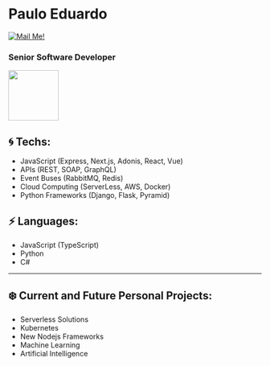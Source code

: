 # Paulo Eduardo

[![Mail Me!](https://img.shields.io/badge/-Contact%20Me!-c14438?style=flat-square&logo=Gmail&logoColor=white&link=mailto:pauloes.dev@gmail.com)](mailto:pauloes.dev@gmail.com)

### Senior Software Developer

<img src="https://i.ibb.co/zRfK3cj/5bux.gif" width="100"  />

## 🌀 Techs:

- JavaScript (Express, Next.js, Adonis, React, Vue)
- APIs (REST, SOAP, GraphQL)
- Event Buses (RabbitMQ, Redis)
- Cloud Computing (ServerLess, AWS, Docker)
- Python Frameworks (Django, Flask, Pyramid)

## ⚡ Languages:

- JavaScript (TypeScript)
- Python
- C#

---

## ❄️ Current and Future Personal Projects:

- Serverless Solutions
- Kubernetes
- New Nodejs Frameworks
- Machine Learning
- Artificial Intelligence
